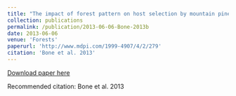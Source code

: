 ```yaml
---
title: "The impact of forest pattern on host selection by mountain pine beetle at different beetle population densities."
collection: publications
permalink: /publication/2013-06-06-Bone-2013b
date: 2013-06-06
venue: 'Forests'
paperurl: 'http://www.mdpi.com/1999-4907/4/2/279'
citation: 'Bone et al. 2013'
---
```


<a href='http://www.mdpi.com/1999-4907/4/2/279'>Download paper here</a>

Recommended citation: Bone et al. 2013